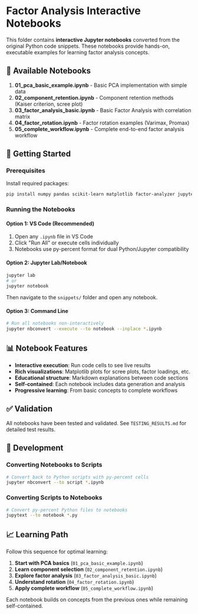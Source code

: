 # Factor Analysis Interactive Notebooks

This folder contains **interactive Jupyter notebooks** converted from the original Python code snippets. These notebooks provide hands-on, executable examples for learning factor analysis concepts.

## 📓 Available Notebooks

1. **01_pca_basic_example.ipynb** - Basic PCA implementation with simple data
2. **02_component_retention.ipynb** - Component retention methods (Kaiser criterion, scree plot)
3. **03_factor_analysis_basic.ipynb** - Basic Factor Analysis with correlation matrix
4. **04_factor_rotation.ipynb** - Factor rotation examples (Varimax, Promax)
5. **05_complete_workflow.ipynb** - Complete end-to-end factor analysis workflow

## 🚀 Getting Started

### Prerequisites

Install required packages:

```bash
pip install numpy pandas scikit-learn matplotlib factor-analyzer jupyter
```

### Running the Notebooks

#### Option 1: VS Code (Recommended)

1. Open any `.ipynb` file in VS Code
2. Click "Run All" or execute cells individually
3. Notebooks use py-percent format for dual Python/Jupyter compatibility

#### Option 2: Jupyter Lab/Notebook

```bash
jupyter lab
# or
jupyter notebook
```

Then navigate to the `snippets/` folder and open any notebook.

#### Option 3: Command Line

```bash
# Run all notebooks non-interactively
jupyter nbconvert --execute --to notebook --inplace *.ipynb
```

## 📊 Notebook Features

- **Interactive execution**: Run code cells to see live results
- **Rich visualizations**: Matplotlib plots for scree plots, factor loadings, etc.
- **Educational structure**: Markdown explanations between code sections
- **Self-contained**: Each notebook includes data generation and analysis
- **Progressive learning**: From basic concepts to complete workflows

## ✅ Validation

All notebooks have been tested and validated. See `TESTING_RESULTS.md` for detailed test results.

## 🔧 Development

### Converting Notebooks to Scripts

```bash
# Convert back to Python scripts with py-percent cells
jupyter nbconvert --to script *.ipynb
```

### Converting Scripts to Notebooks

```bash
# Convert py-percent Python files to notebooks
jupytext --to notebook *.py
```

## 📈 Learning Path

Follow this sequence for optimal learning:

1. **Start with PCA basics** (`01_pca_basic_example.ipynb`)
2. **Learn component selection** (`02_component_retention.ipynb`)
3. **Explore factor analysis** (`03_factor_analysis_basic.ipynb`)
4. **Understand rotation** (`04_factor_rotation.ipynb`)
5. **Apply complete workflow** (`05_complete_workflow.ipynb`)

Each notebook builds on concepts from the previous ones while remaining self-contained.
